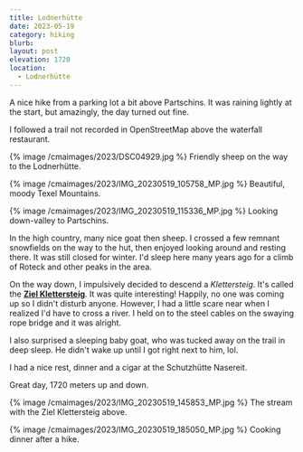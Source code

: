 ```yaml
---
title: Lodnerhütte
date: 2023-05-19
category: hiking
blurb:
layout: post
elevation: 1720
location:
  - Lodnerhütte
---
```


A nice hike from a parking lot a bit above Partschins. It was raining lightly
at the start, but amazingly, the day turned out fine.

I followed a trail not recorded in OpenStreetMap above the waterfall restaurant.

{% image /cmaimages/2023/DSC04929.jpg %}
Friendly sheep on the way to the Lodnerhütte.

{% image /cmaimages/2023/IMG_20230519_105758_MP.jpg %}
Beautiful, moody Texel Mountains.

{% image /cmaimages/2023/IMG_20230519_115336_MP.jpg %}
Looking down-valley to Partschins.

In the high country, many nice goat then sheep. I crossed a few remnant
snowfields on the way to the hut, then enjoyed looking around and resting
there. It was still closed for winter. I'd sleep here many years ago
for a climb of Roteck and other peaks in the area.

On the way down, I impulsively decided to descend a *Klettersteig*. It's
called the **[Ziel Klettersteig](https://www.bergsteigen.com/touren/klettersteig/ziel-klettersteig-partschins-zieltal/)**. It was
quite interesting! Happily, no one was coming up so I didn't disturb anyone.
However, I had a little scare near when I realized I'd have to cross a river.
I held on to the steel cables on the swaying rope bridge and it was
alright.

I also surprised a sleeping baby goat, who was tucked away on the trail in
deep sleep. He didn't wake up until I got right next to him, lol.

I had a nice rest, dinner and a cigar at the Schutzhütte Nasereit.

Great day, 1720 meters up and down.

{% image /cmaimages/2023/IMG_20230519_145853_MP.jpg %}
The stream with the Ziel Klettersteig above.

{% image /cmaimages/2023/IMG_20230519_185050_MP.jpg %}
Cooking dinner after a hike.

